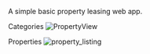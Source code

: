 A simple basic property leasing web app.

Categories
![PropertyView](https://user-images.githubusercontent.com/31953762/190970773-53730e91-0e31-4877-9751-305fa0a1ad4d.PNG)

Properties
![property_listing](https://user-images.githubusercontent.com/31953762/191230638-eb1a427e-2b96-4b69-a331-8cbbefbe3996.PNG)
